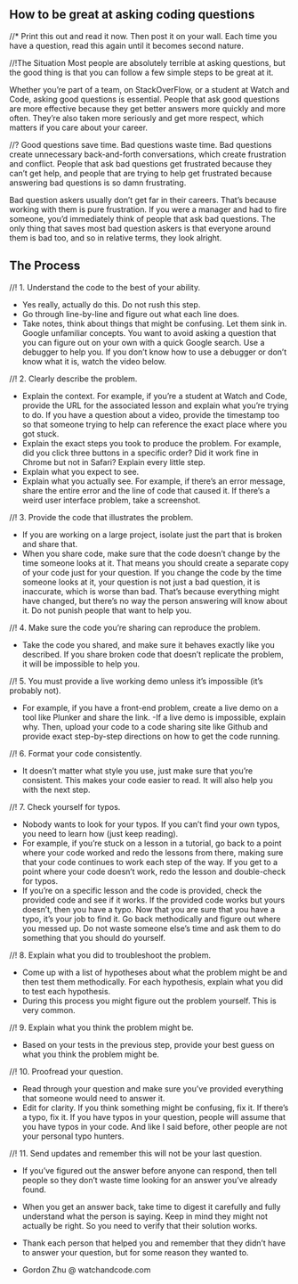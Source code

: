 ## How to be great at asking coding questions
//* Print this out and read it now. Then post it on your wall. Each time you have a question, read this again until it becomes second nature.

//!The Situation
Most people are absolutely terrible at asking questions, but the good thing is that you can follow a few simple steps to be great at it.

Whether you’re part of a team, on StackOverFlow, or a student at Watch and Code, asking good questions is essential. People that ask good questions are more effective because they get better answers more quickly and more often. They’re also taken more seriously and get more respect, which matters if you care about your career.

//? Good questions save time. Bad questions waste time. Bad questions create unnecessary back-and-forth conversations, which create frustration and conflict. People that ask bad questions get frustrated because they can’t get help, and people that are trying to help get frustrated because answering bad questions is so damn frustrating.

Bad question askers usually don’t get far in their careers. That’s because working with them is pure frustration. If you were a manager and had to fire someone, you’d immediately think of people that ask bad questions. The only thing that saves most bad question askers is that everyone around them is bad too, and so in relative terms, they look alright.

 
## The Process
//! 1. Understand the code to the best of your ability. 

- Yes really, actually do this. Do not rush this step.
- Go through line-by-line and figure out what each line does. 
- Take notes, think about things that might be confusing. Let them sink in.
Google unfamiliar concepts. You want to avoid asking a question that you can figure out on your own with a quick Google search.
Use a debugger to help you. If you don’t know how to use a debugger or don’t know what it is, watch the video below.


//! 2. Clearly describe the problem.

- Explain the context. For example, if you’re a student at Watch and Code, provide the URL for the associated lesson and explain what you’re trying to do. If you have a question about a video, provide the timestamp too so that someone trying to help can reference the exact place where you got stuck.
- Explain the exact steps you took to produce the problem. For example, did you click three buttons in a specific order? Did it work fine in Chrome but not in Safari? Explain every little step.
- Explain what you expect to see.
- Explain what you actually see. For example, if there’s an error message, share the entire error and the line of code that caused it. If there’s a weird user interface problem, take a screenshot.

//! 3. Provide the code that illustrates the problem.

- If you are working on a large project, isolate just the part that is broken and share that.
- When you share code, make sure that the code doesn’t change by the time someone looks at it. That means you should create a separate copy of your code just for your question. If you change the code by the time someone looks at it, your question is not just a bad question, it is inaccurate, which is worse than bad. That’s because everything might have changed, but there’s no way the person answering will know about it. Do not punish people that want to help you.

//! 4. Make sure the code you’re sharing can reproduce the problem.

- Take the code you shared, and make sure it behaves exactly like you described. If you share broken code that doesn’t replicate the problem, it will be impossible to help you.

//! 5. You must provide a live working demo unless it’s impossible (it’s probably not).

- For example, if you have a front-end problem, create a live demo on a tool like Plunker and share the link.
 -If a live demo is impossible, explain why. Then, upload your code to a code sharing site like Github and provide exact step-by-step directions on how to get the code running.

//! 6. Format your code consistently.

- It doesn’t matter what style you use, just make sure that you’re consistent. This makes your code easier to read. It will also help you with the next step.

//! 7. Check yourself for typos.

- Nobody wants to look for your typos. If you can’t find your own typos, you need to learn how (just keep reading).
- For example, if you’re stuck on a lesson in a tutorial, go back to a point where your code worked and redo the lessons from there, making sure that your code continues to work each step of the way. If you get to a point where your code doesn’t work, redo the lesson and double-check for typos.
- If you’re on a specific lesson and the code is provided, check the provided code and see if it works. If the provided code works but yours doesn’t, then you have a typo. Now that you are sure that you have a typo, it’s your job to find it. Go back methodically and figure out where you messed up. Do not waste someone else’s time and ask them to do something that you should do yourself.

//! 8. Explain what you did to troubleshoot the problem.

- Come up with a list of hypotheses about what the problem might be and then test them methodically. For each hypothesis, explain what you did to test each hypothesis.
- During this process you might figure out the problem yourself. This is very common.

//! 9. Explain what you think the problem might be.

- Based on your tests in the previous step, provide your best guess on what you think the problem might be.

//! 10. Proofread your question.

- Read through your question and make sure you’ve provided everything that someone would need to answer it.
- Edit for clarity. If you think something might be confusing, fix it. If there’s a typo, fix it. If you have typos in your question, people will assume that you have typos in your code. And like I said before, other people are not your personal typo hunters.

//! 11. Send updates and remember this will not be your last question.

- If you’ve figured out the answer before anyone can respond, then tell people so they don’t waste time looking for an answer you’ve already found.
- When you get an answer back, take time to digest it carefully and fully understand what the person is saying. Keep in mind they might not actually be right. So you need to verify that their solution works.
- Thank each person that helped you and remember that they didn’t have to answer your question, but for some reason they wanted to.

- Gordon Zhu @ watchandcode.com